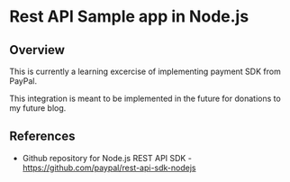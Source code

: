 # Rest API Sample app in Node.js

## Overview

This is currently a learning excercise of implementing payment SDK from PayPal.

This integration is meant to be implemented in the future for donations to my future blog.

## References

   * Github repository for Node.js REST API SDK - https://github.com/paypal/rest-api-sdk-nodejs
